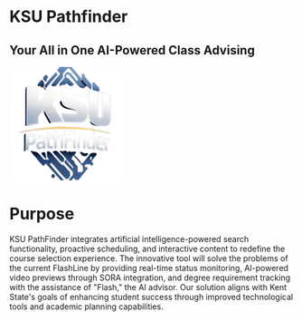 # KSU Pathfinder
## Your All in One AI-Powered Class Advising
<img src="https://github.com/Omair-D/KSU-Pathfinder/blob/main/logonobg.png"  width="200" height="200">

# Purpose
KSU PathFinder integrates artificial intelligence-powered search functionality, proactive scheduling, and interactive content to redefine the course selection experience. The innovative tool will solve the problems of the current FlashLine by providing real-time status monitoring, AI-powered video previews through SORA integration, and degree requirement tracking with the assistance of "Flash," the AI advisor. Our solution aligns with Kent State's goals of enhancing student success through improved technological tools and academic planning capabilities.
